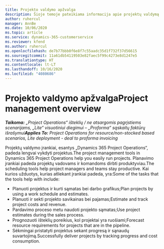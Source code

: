 ```yaml
---
title: Projekto valdymo apžvalga
description: Šioje temoje pateikiama informacija apie projektų valdymą „Dynamics 365 Project Operations“.
author: ruhercul
manager: AnnBe
ms.date: 10/06/2020
ms.topic: article
ms.service: dynamics-365-customerservice
ms.reviewer: kfend
ms.author: ruhercul
ms.openlocfilehash: de7b77bbb0f6e8f7c55aadc35d1f732f37d56615
ms.sourcegitcommit: 11a61db54119503e82faec5f99c4273e8d1247e5
ms.translationtype: HT
ms.contentlocale: lt-LT
ms.lasthandoff: 10/16/2020
ms.locfileid: "4080686"
---
```

# <a name="project-management-overview"></a><span data-ttu-id="e00c2-103">Projekto valdymo apžvalga</span><span class="sxs-lookup"><span data-stu-id="e00c2-103">Project management overview</span></span>

<span data-ttu-id="e00c2-104">_**Taikoma:** „Project Operations“ išteklių / ne atsargomis pagrįstiems scenarijams, „Lite“ visuotiniui diegimui – „Proforma“ sąskaitų faktūrų išrašymui_</span><span class="sxs-lookup"><span data-stu-id="e00c2-104">_**Applies To:** Project Operations for resource/non-stocked based scenarios, Lite deployment - deal to proforma invoicing_</span></span>

<span data-ttu-id="e00c2-105">Projektų valdymo įrankiai, esantys „Dynamics 365 Project Operations“, padeda lengvai vykdyti projektus.</span><span class="sxs-lookup"><span data-stu-id="e00c2-105">The project management tools in Dynamics 365 Project Operations help you easily run projects.</span></span> <span data-ttu-id="e00c2-106">Planavimo įrankiai padeda projektų vadovams ir komandoms dirbti produktyviau.</span><span class="sxs-lookup"><span data-stu-id="e00c2-106">The scheduling tools help project managers and teams stay productive.</span></span> <span data-ttu-id="e00c2-107">Kai kurios užduotys, kurias atliekant įrankiai padeda, yra:</span><span class="sxs-lookup"><span data-stu-id="e00c2-107">Some of the tasks that the tools help with include:</span></span>

- <span data-ttu-id="e00c2-108">Planuoti projektus ir kurti sąmatas bei darbo grafikus;</span><span class="sxs-lookup"><span data-stu-id="e00c2-108">Plan projects by using a work schedule and estimates.</span></span>
- <span data-ttu-id="e00c2-109">Planuoti ir sekti projekto savikainas bei pajamas;</span><span class="sxs-lookup"><span data-stu-id="e00c2-109">Estimate and track project costs and revenue.</span></span>
- <span data-ttu-id="e00c2-110">Pardavimo proceso metu naudoti projekto sąmatas;</span><span class="sxs-lookup"><span data-stu-id="e00c2-110">Use project estimates during the sales process.</span></span>
- <span data-ttu-id="e00c2-111">Prognozuoti išteklių poreikius, kol projektai yra ruošiami;</span><span class="sxs-lookup"><span data-stu-id="e00c2-111">Forecast resource requirements for projects that are in the pipeline.</span></span>
- <span data-ttu-id="e00c2-112">Sėkmingai pristatyti projektus sekant progresą ir sąnaudų suvartojimą.</span><span class="sxs-lookup"><span data-stu-id="e00c2-112">Successfully deliver projects by tracking progress and cost consumption.</span></span>
